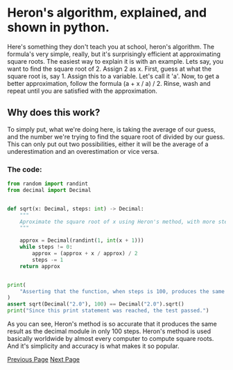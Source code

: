 # Heron's algorithm, explained, and shown in python.

Here's something they don't teach you at school, heron's algorithm.
The formula's very simple, really, but it's surprisingly efficient at approximating square roots.
The easiest way to explain it is with an example.
Lets say, you want to find the square root of 2. Assign 2 as x.
First, guess at what the square root is, say 1. Assign this to a variable. Let's call it 'a'.
Now, to get a better approximation, follow the formula (a + x / a) / 2.
Rinse, wash and repeat until you are satisfied with the approximation.

## Why does this work?

To simply put, what we're doing here, is taking the average of our guess, and the number we're trying to find the square root of divided by our guess.
This can only put out two possibilities, either it will be the average of a underestimation and an overestimation or vice versa.

### The code:

```python
from random import randint
from decimal import Decimal


def sqrt(x: Decimal, steps: int) -> Decimal:
    """
    Aproximate the square root of x using Heron's method, with more steps equivalent to more precision
    """

    approx = Decimal(randint(1, int(x + 1)))
    while steps != 0:
        approx = (approx + x / approx) / 2
        steps -= 1
    return approx


print(
    "Asserting that the function, when steps is 100, produces the same result for the square root of 2 as the decimal module."
)
assert sqrt(Decimal("2.0"), 100) == Decimal("2.0").sqrt()
print("Since this print statement was reached, the test passed.")
```

As you can see, Heron's method is so accurate that it produces the same result as the decimal module in only 100 steps.
Heron's method is used basically worldwide by almost every computer to compute square roots. And it's simplicity and accuracy is what makes it so popular.

[Previous Page](Entry9.md) [Next Page](Entry11.md)
